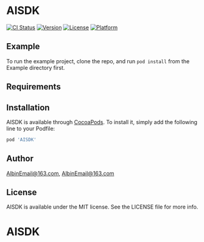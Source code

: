 # AISDK

[![CI Status](https://img.shields.io/travis/AlbinEmail@163.com/AISDK.svg?style=flat)](https://travis-ci.org/AlbinEmail@163.com/AISDK)
[![Version](https://img.shields.io/cocoapods/v/AISDK.svg?style=flat)](https://cocoapods.org/pods/AISDK)
[![License](https://img.shields.io/cocoapods/l/AISDK.svg?style=flat)](https://cocoapods.org/pods/AISDK)
[![Platform](https://img.shields.io/cocoapods/p/AISDK.svg?style=flat)](https://cocoapods.org/pods/AISDK)

## Example

To run the example project, clone the repo, and run `pod install` from the Example directory first.

## Requirements

## Installation

AISDK is available through [CocoaPods](https://cocoapods.org). To install
it, simply add the following line to your Podfile:

```ruby
pod 'AISDK'
```

## Author

AlbinEmail@163.com, AlbinEmail@163.com

## License

AISDK is available under the MIT license. See the LICENSE file for more info.
# AISDK
